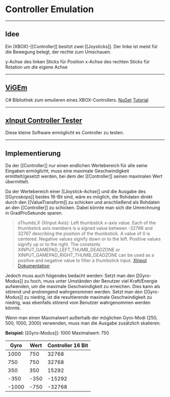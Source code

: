 # Controller Emulation
___

## Idee
Ein (XBOX)-[[Controller]] besitzt zwei [[Joysticks]].
Der linke ist meist für die Bewegung belegt, der rechte zum Umschauen.

y-Achse des linken Sticks für Position
x-Achse des rechten Sticks für Rotation um die eigene Achse

___

## [ViGEm](https://vigem.org/)
C# Bibliothek zum emulieren eines XBOX-Controllers.
[NuGet](https://www.nuget.org/packages/Nefarius.ViGEm.Client)
[Tutorial](https://forums.vigem.org/topic/273/vigem-net-feeder-example-step-by-step)

___

## [xInput Controller Tester](https://thatsmytrunks.itch.io/xinput-controller-tester)
Diese kleine Software ermöglicht es Controller zu testen.

___

## Implementierung

Da der [[Controller]] nur einen endlichen Wertebereich für alle seine Eingaben ermöglicht, 
muss eine maximale Geschwindigkeit ermittelt/gesetzt werden, bei dem der [[Controller]] seinen maximalen Wert übermittelt. 

Da der Wertebereich einer [[Joystick-Achse]] und die Ausgabe des [[Gyroskops]] beides 16-Bit sind, wäre es möglich, 
die Rohdaten direkt durch den [[ValueTransform]] zu schicken und anschließend als Rohdaten an den [[Controller]] zu schicken. 
Dabei könnte man sich die Umrechnung in GradProSekunde sparen.

>sThumbLX (XInput Axis):
>Left thumbstick x-axis value. Each of the thumbstick axis members is a signed value between -32768 and 32767 describing the position of the thumbstick. 
>A value of 0 is centered. Negative values signify down or to the left. 
>Positive values signify up or to the right. 
>The constants XINPUT_GAMEPAD_LEFT_THUMB_DEADZONE or XINPUT_GAMEPAD_RIGHT_THUMB_DEADZONE can be used as a positive and negative value to filter a thumbstick input.
>[XInput Dokumentation](https://docs.microsoft.com/de-de/windows/win32/api/xinput/ns-xinput-xinput_gamepad)

Jedoch muss auch folgendes bedacht werden:
Setzt man den [[Gyro-Modus]] zu hoch, muss unter Umständen der Benutzer viel Kraft/Energie aufwenden, um die maximale Geschwindigkeit zu erreichen.
Dies kann als störend und anstrengend wahrgenommen werden. Setzt man den [[Gyro-Modus]] zu niedrig, ist die resultierende maximale Geschwindigkeit zu niedrig, 
was ebenfalls störend vom Benutzer wahrgenommen werden könnte.

Wenn man einen Maximalwert außerhalb der möglichen Gyro-Modi (250, 500, 1000, 2000) verwenden, muss man die Ausgabe zusätzlich skalieren.

**Beispiel:**
[[Gyro-Modus]]: 1000
Maximalwert: 750

| Gyro  | Wert | Controller 16 Bit |
| ----- | ---- | ----------------- |
| 1000  | 750  | 32768             |
| 750   | 750  | 32768             |
| 350   | 350  | 15292             |
| -350  | -350 | -15292            |
| -1000 | -750 | -32768            |

